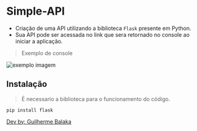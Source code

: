 # Simple-API

- Criação de uma API utilizando a biblioteca `Flask` presente em Python.
- Sua API pode ser acessada no link que sera retornado no console ao iniciar a aplicação. 
> Exemplo de console
<img src="https://media.discordapp.net/attachments/799515684278632468/894582740173869066/Captura_de_tela_2021-10-04_105103_LI.jpg" alt="exemplo imagem">

## Instalação
> É necessario a biblioteca para o funcionamento do código.
```
pip install flask
```

[Dev by: Guilherme Balaka](github.com/BalakaDEV)<br>
